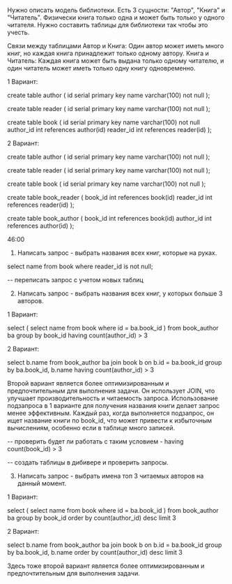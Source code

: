 Нужно описать модель библиотеки. Есть 3 сущности: "Автор", "Книга" и "Читатель". Физически книга только одна и может быть только у одного читателя. Нужно составить таблицы для библиотеки так чтобы это учесть.

Связи между таблицами
Автор и Книга: Один автор может иметь много книг, но каждая книга принадлежит только одному автору.
Книга и Читатель: Каждая книга может быть выдана только одному читателю, и один читатель может иметь только одну книгу одновременно.

1 Вариант:

create table author (
    id serial primary key
    name varchar(100) not null
);

create table reader (
    id serial primary key
    name varchar(100) not null
);

create table book (
    id serial primary key
    name varchar(100) not null
    author_id int references author(id)
    reader_id int references reader(id)
);

2 Вариант:

create table author (
    id serial primary key
    name varchar(100) not null
);

create table reader (
    id serial primary key
    name varchar(100) not null
);

create table book (
    id serial primary key
    name varchar(100) not null
);

create table book_reader (
    book_id int references book(id)
    reader_id int references reader(id)
);

create table book_author (
    book_id int references book(id)
    author_id int references author(id)
);

46:00
1. Написать запрос - выбрать названия всех книг, которые на руках.

select name
from book
where reader_id is not null;

-- переписать запрос с учетом новых таблиц

2. Написать запрос - выбрать названия всех книг, у которых больше 3 авторов.

1 Вариант:

select (
    select name
    from book
    where id = ba.book_id
)
from book_author ba
group by book_id
having count(author_id) > 3

2 Вариант:

select b.name
from book_author ba
join book b on b.id = ba.book_id
group by ba.book_id, b.name
having count(author_id) > 3

Второй вариант является более оптимизированным и предпочтительным для выполнения задачи. Он использует JOIN, что улучшает производительность и читаемость запроса.
Использование подзапроса в 1 варианте для получения названия книги делает запрос менее эффективным. Каждый раз, когда выполняется подзапрос, он ищет название книги по book_id, что может привести к избыточным вычислениям, особенно если в таблице много записей.

-- проверить будет ли работать с таким условием - having count(book_id) > 3

-- создать таблицы в дибивере и проверить запросы.

3. Написать запрос - выбрать имена топ 3 читаемых авторов на данный момент.

1 Вариант:

select (
    select name
    from book
    where id = ba.book_id
)
from book_author ba
group by book_id
order by count(author_id) desc
limit 3


2 Вариант:

select b.name
from book_author ba
join book b on b.id = ba.book_id
group by ba.book_id, b.name
order by count(author_id) desc
limit 3

Здесь тоже второй вариант является более оптимизированным и предпочтительным для выполнения задачи. 
